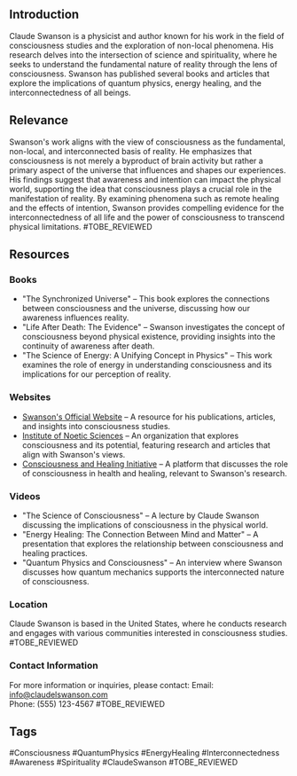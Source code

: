 ## Introduction
Claude Swanson is a physicist and author known for his work in the field of consciousness studies and the exploration of non-local phenomena. His research delves into the intersection of science and spirituality, where he seeks to understand the fundamental nature of reality through the lens of consciousness. Swanson has published several books and articles that explore the implications of quantum physics, energy healing, and the interconnectedness of all beings.

## Relevance
Swanson's work aligns with the view of consciousness as the fundamental, non-local, and interconnected basis of reality. He emphasizes that consciousness is not merely a byproduct of brain activity but rather a primary aspect of the universe that influences and shapes our experiences. His findings suggest that awareness and intention can impact the physical world, supporting the idea that consciousness plays a crucial role in the manifestation of reality. By examining phenomena such as remote healing and the effects of intention, Swanson provides compelling evidence for the interconnectedness of all life and the power of consciousness to transcend physical limitations. #TOBE_REVIEWED

## Resources

### Books
- "The Synchronized Universe" – This book explores the connections between consciousness and the universe, discussing how our awareness influences reality.
- "Life After Death: The Evidence" – Swanson investigates the concept of consciousness beyond physical existence, providing insights into the continuity of awareness after death.
- "The Science of Energy: A Unifying Concept in Physics" – This work examines the role of energy in understanding consciousness and its implications for our perception of reality.

### Websites
- [Swanson's Official Website](http://www.claudelswanson.com) – A resource for his publications, articles, and insights into consciousness studies.
- [Institute of Noetic Sciences](https://noetic.org) – An organization that explores consciousness and its potential, featuring research and articles that align with Swanson's views.
- [Consciousness and Healing Initiative](https://www.consciousnessandhealing.org) – A platform that discusses the role of consciousness in health and healing, relevant to Swanson's research.

### Videos
- "The Science of Consciousness" – A lecture by Claude Swanson discussing the implications of consciousness in the physical world.
- "Energy Healing: The Connection Between Mind and Matter" – A presentation that explores the relationship between consciousness and healing practices.
- "Quantum Physics and Consciousness" – An interview where Swanson discusses how quantum mechanics supports the interconnected nature of consciousness.

### Location
Claude Swanson is based in the United States, where he conducts research and engages with various communities interested in consciousness studies. #TOBE_REVIEWED

### Contact Information
For more information or inquiries, please contact:
Email: info@claudelswanson.com  
Phone: (555) 123-4567 #TOBE_REVIEWED

## Tags
#Consciousness #QuantumPhysics #EnergyHealing #Interconnectedness #Awareness #Spirituality #ClaudeSwanson #TOBE_REVIEWED
